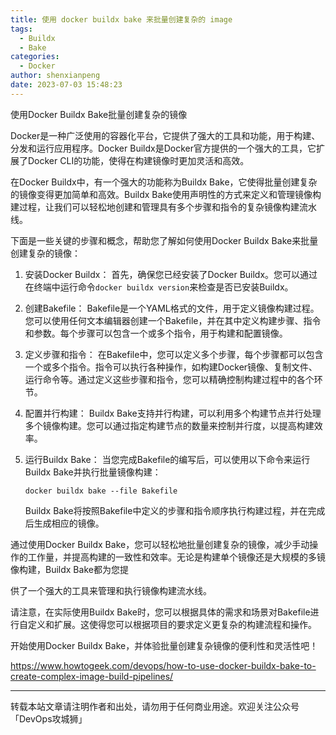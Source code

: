 ```yaml
---
title: 使用 docker buildx bake 来批量创建复杂的 image
tags:
  - Buildx
  - Bake
categories:
  - Docker
author: shenxianpeng
date: 2023-07-03 15:48:23
---
```


使用Docker Buildx Bake批量创建复杂的镜像

Docker是一种广泛使用的容器化平台，它提供了强大的工具和功能，用于构建、分发和运行应用程序。Docker Buildx是Docker官方提供的一个强大的工具，它扩展了Docker CLI的功能，使得在构建镜像时更加灵活和高效。

在Docker Buildx中，有一个强大的功能称为Buildx Bake，它使得批量创建复杂的镜像变得更加简单和高效。Buildx Bake使用声明性的方式来定义和管理镜像构建过程，让我们可以轻松地创建和管理具有多个步骤和指令的复杂镜像构建流水线。

下面是一些关键的步骤和概念，帮助您了解如何使用Docker Buildx Bake来批量创建复杂的镜像：

1. 安装Docker Buildx：
   首先，确保您已经安装了Docker Buildx。您可以通过在终端中运行命令`docker buildx version`来检查是否已安装Buildx。

2. 创建Bakefile：
   Bakefile是一个YAML格式的文件，用于定义镜像构建过程。您可以使用任何文本编辑器创建一个Bakefile，并在其中定义构建步骤、指令和参数。每个步骤可以包含一个或多个指令，用于构建和配置镜像。

3. 定义步骤和指令：
   在Bakefile中，您可以定义多个步骤，每个步骤都可以包含一个或多个指令。指令可以执行各种操作，如构建Docker镜像、复制文件、运行命令等。通过定义这些步骤和指令，您可以精确控制构建过程中的各个环节。

4. 配置并行构建：
   Buildx Bake支持并行构建，可以利用多个构建节点并行处理多个镜像构建。您可以通过指定构建节点的数量来控制并行度，以提高构建效率。

5. 运行Buildx Bake：
   当您完成Bakefile的编写后，可以使用以下命令来运行Buildx Bake并执行批量镜像构建：
   ```
   docker buildx bake --file Bakefile
   ```

   Buildx Bake将按照Bakefile中定义的步骤和指令顺序执行构建过程，并在完成后生成相应的镜像。

通过使用Docker Buildx Bake，您可以轻松地批量创建复杂的镜像，减少手动操作的工作量，并提高构建的一致性和效率。无论是构建单个镜像还是大规模的多镜像构建，Buildx Bake都为您提

供了一个强大的工具来管理和执行镜像构建流水线。

请注意，在实际使用Buildx Bake时，您可以根据具体的需求和场景对Bakefile进行自定义和扩展。这使得您可以根据项目的要求定义更复杂的构建流程和操作。

开始使用Docker Buildx Bake，并体验批量创建复杂镜像的便利性和灵活性吧！

https://www.howtogeek.com/devops/how-to-use-docker-buildx-bake-to-create-complex-image-build-pipelines/

---

转载本站文章请注明作者和出处，请勿用于任何商业用途。欢迎关注公众号「DevOps攻城狮」
